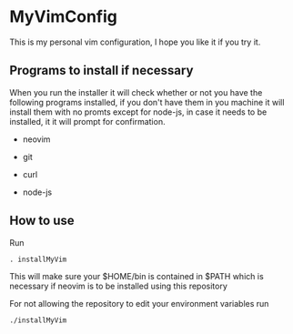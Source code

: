 # MyVimConfig

This is my personal vim configuration, I hope you like it if you try it.

## Programs to install if necessary

When you run the installer it will check whether or not you have the following programs installed, if you don't have them in you machine it will install them with no promts except for node-js, in case it needs to be installed, it it will prompt for confirmation. 

- neovim

- git

- curl

- node-js

  

## How to use

Run

```
. installMyVim
```

This will make sure your $HOME/bin is contained in $PATH which is necessary if neovim is to be installed using this repository

For not allowing the repository to edit your environment variables run

```
./installMyVim 
```

